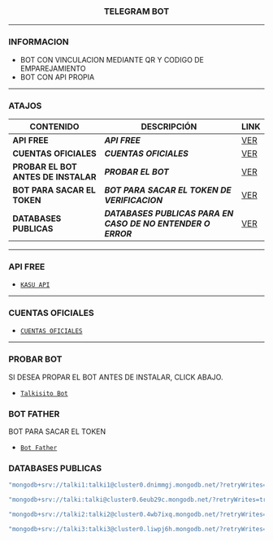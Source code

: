 <h3 align="center">TELEGRAM BOT</h3>

***
### INFORMACION
- BOT CON VINCULACION MEDIANTE QR Y CODIGO DE EMPAREJAMIENTO
- BOT CON API PROPIA

***

### ATAJOS

| CONTENIDO | DESCRIPCIÓN | LINK |
|------|-------------|-------|
| **API FREE** | ***API FREE*** |[VER](https://github.com/BOT-TX/TalkiBot?tab=readme-ov-file#api-free) |
| **CUENTAS OFICIALES** | ***CUENTAS OFICIALES*** |[VER](https://github.com/BOT-TX/TalkiBot?tab=readme-ov-file#cuentas-oficiales) |
| **PROBAR EL BOT ANTES DE INSTALAR** | ***PROBAR EL BOT*** |[VER](https://github.com/BOT-TX/TalkiBot?tab=readme-ov-file#probar-bot) |
| **BOT PARA SACAR EL TOKEN** | ***BOT PARA SACAR EL TOKEN DE VERIFICACION*** |[VER](https://github.com/BOT-TX/TalkiBot?tab=readme-ov-file#bot-father) |
| **DATABASES PUBLICAS** | ***DATABASES PUBLICAS PARA EN CASO DE NO ENTENDER O ERROR*** |[VER](https://github.com/BOT-TX/TalkiBot?tab=readme-ov-file#databases-publicas) |


***

### API FREE
-  [`KASU API`](https://apikasu.onrender.com/)

***

### CUENTAS OFICIALES
-  [`CUENTAS OFICIALES`](https://solo.to/talki)

***

### PROBAR BOT
SI DESEA PROPAR EL BOT ANTES DE INSTALAR, CLICK ABAJO.

-  [`Talkisito Bot`](https://t.me/talkisitobot)

### BOT FATHER
BOT PARA SACAR EL TOKEN
-  [`Bot Father`](https://t.me/BotFather)


### DATABASES PUBLICAS

```sh
"mongodb+srv://talki1:talki1@cluster0.dnimmgj.mongodb.net/?retryWrites=true&w=majority"
```
```sh
"mongodb+srv://talki:talki@cluster0.6eub29c.mongodb.net/?retryWrites=true&w=majority"
```
```sh
"mongodb+srv://talki2:talki2@cluster0.4wb7ixq.mongodb.net/?retryWrites=true&w=majority"
```
```sh
"mongodb+srv://talki3:talki3@cluster0.liwpj6h.mongodb.net/?retryWrites=true&w=majority"
```